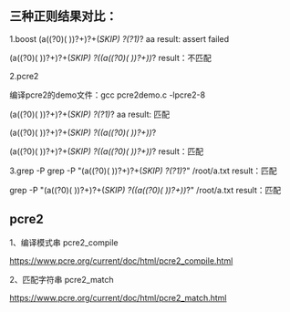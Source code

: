 ## 三种正则结果对比：

1.boost
(a((?0)(  ))?+)?+(*SKIP) ?(?1)*?
 aa 
result: assert failed

(a((?0)(  ))?+)?+(*SKIP) ?((a((?0)(  ))?+))*?
result：不匹配

2.pcre2

编译pcre2的demo文件：gcc pcre2demo.c -lpcre2-8

(a((?0)(  ))?+)?+(*SKIP) ?(?1)*?
 aa 
result: 匹配

(a((?0)(  ))?+)?+(*SKIP) ?((a((?0)(  ))?+))*?



(a((?0)(  ))?+)?+(*SKIP) ?((a((?0)(  ))?+))*?
result：匹配

3.grep -P
grep -P "(a((?0)(  ))?+)?+(*SKIP) ?(?1)*?" /root/a.txt 
result：匹配

grep -P "(a((?0)(  ))?+)?+(*SKIP) ?((a((?0)(  ))?+))*?" /root/a.txt
result：匹配



## pcre2

1、编译模式串 pcre2_compile

https://www.pcre.org/current/doc/html/pcre2_compile.html

2、匹配字符串 pcre2_match

https://www.pcre.org/current/doc/html/pcre2_match.html

